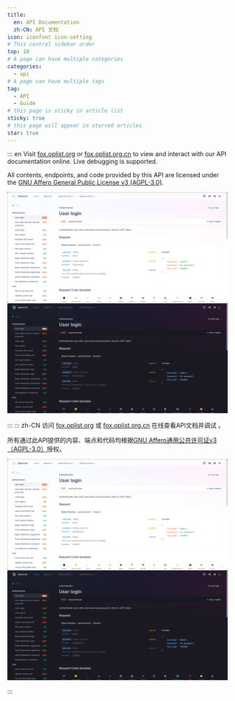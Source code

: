 ```yaml
---
title:
  en: API Documentation
  zh-CN: API 文档
icon: iconfont icon-setting
# This control sidebar order
top: 10
# A page can have multiple categories
categories:
  - api
# A page can have multiple tags
tag:
  - API
  - Guide
# this page is sticky in article list
sticky: true
# this page will appear in starred articles
star: true
---
```


::: en
Visit [fox.oplist.org](https://fox.oplist.org) or [fox.oplist.org.cn](https://fox.oplist.org.cn) to view and interact with our API documentation online. Live debugging is supported.

All contents, endpoints, and code provided by this API are licensed under the [GNU Affero General Public License v3 (AGPL-3.0)](https://www.gnu.org/licenses/agpl-3.0.html).

![apifox](/img/api/apifox-light.png#light)
![apifox](/img/api/apifox-dark.png#dark)

:::
::: zh-CN
访问 [fox.oplist.org](https://fox.oplist.org) 或 [fox.oplist.org.cn](https://fox.oplist.org.cn) 在线查看API文档并调试 。

所有通过此API提供的内容、端点和代码均根据[GNU Affero通用公共许可证v3（AGPL-3.0）](https://www.gnu.org/licenses/agpl-3.0.html)授权。

![apifox](/img/api/apifox-light.png#light)
![apifox](/img/api/apifox-dark.png#dark)

:::

